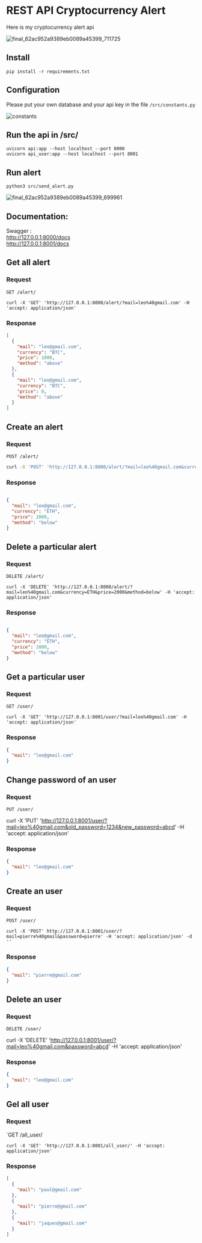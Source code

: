 # REST API Cryptocurrency Alert

Here is my cryptocurrency alert api

![final_62ac952a9389eb0089a45399_711725](https://user-images.githubusercontent.com/55802491/174327793-bef1c4b0-67db-43f0-a0dc-71863a27ed0d.gif)
## Install

    pip install -r requirements.txt 
    

## Configuration

Please put your own database and your api key in the file `/src/constants.py`

![constants](https://user-images.githubusercontent.com/55802491/174245740-2c579c06-607d-438b-b2a8-a163d9cdf97b.JPG)

## Run the api in /src/

    uvicorn api:app --host localhost --port 8000
    uvicorn api_user:app --host localhost --port 8001

## Run alert

`python3 src/send_alert.py` 

![final_62ac952a9389eb0089a45399_699961](https://user-images.githubusercontent.com/55802491/174327828-618faea7-7f34-4b7b-bab1-ad269d474d99.gif)
## Documentation:

Swagger :
<br>
http://127.0.0.1:8000/docs
<br>
http://127.0.0.1:8001/docs



## Get all alert

### Request

`GET /alert/`

    curl -X 'GET' 'http://127.0.0.1:8000/alert/?mail=leo%40gmail.com' -H 'accept: application/json'

### Response
```json
[
  {
    "mail": "leo@gmail.com",
    "currency": "BTC",
    "price": 1000,
    "method": "above"
  },
  {
    "mail": "leo@gmail.com",
    "currency": "BTC",
    "price": 0,
    "method": "above"
  }
]
```
## Create an alert

### Request

`POST /alert/`

```sh
curl -X 'POST' 'http://127.0.0.1:8000/alert/?mail=leo%40gmail.com&currency=ETH&price=2000&method=below' -H 'accept: application/json' -d ''
```

### Response

```json

{
  "mail": "leo@gmail.com",
  "currency": "ETH",
  "price": 2000,
  "method": "below"
}
```

## Delete a particular alert

### Request

`DELETE /alert/`

    curl -X 'DELETE' 'http://127.0.0.1:8000/alert/?mail=leo%40gmail.com&currency=ETH&price=2000&method=below' -H 'accept: application/json'

### Response

```json

{
  "mail": "leo@gmail.com",
  "currency": "ETH",
  "price": 2000,
  "method": "below"
}

```

## Get a particular user

### Request

`GET /user/`

    curl -X 'GET' 'http://127.0.0.1:8001/user/?mail=leo%40gmail.com' -H 'accept: application/json'

### Response

```json
{
  "mail": "leo@gmail.com"
}
```

## Change password of an user

### Request

`PUT /user/`

curl -X 'PUT' 'http://127.0.0.1:8001/user/?mail=leo%40gmail.com&old_password=1234&new_password=abcd' -H 'accept: application/json'

### Response

```json
{
  "mail": "leo@gmail.com"
}
```

## Create an user

### Request

`POST /user/`

    curl -X 'POST' http://127.0.0.1:8001/user/?mail=pierre%40gmail&password=pierre' -H 'accept: application/json' -d ''

### Response

```json
{
  "mail": "pierre@gmail.com"
}
```

## Delete an user

### Request

`DELETE /user/`
  
  curl -X 'DELETE' 'http://127.0.0.1:8001/user/?mail=leo%40gmail.com&password=abcd' -H 'accept: application/json'

### Response

```json
{
  "mail": "leo@gmail.com"
}
```

## Gel all user

### Request

`GET /all_user/

    curl -X 'GET' 'http://127.0.0.1:8001/all_user/' -H 'accept: application/json'

### Response

```json
[
  {
    "mail": "paul@gmail.com"
  },
  {
    "mail": "pierre@gmail.com"
  },
  {
    "mail": "jaques@gmail.com"
  }
]


```
